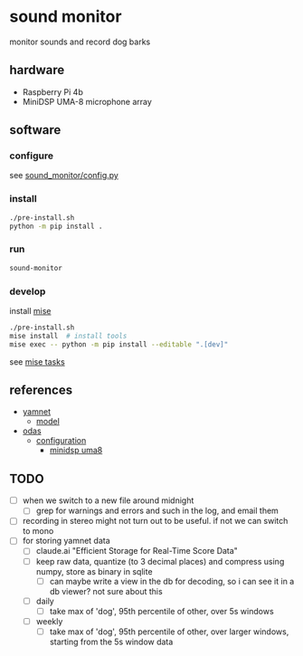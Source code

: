 # sound monitor

monitor sounds and record dog barks

## hardware

- Raspberry Pi 4b
- MiniDSP UMA-8 microphone array

## software

### configure

see [sound_monitor/config.py](./sound_monitor/config.py)

### install

```bash
./pre-install.sh
python -m pip install .
```

### run

```bash
sound-monitor
```

### develop

install [mise](https://mise.jdx.dev/getting-started.html)

```bash
./pre-install.sh
mise install  # install tools
mise exec -- python -m pip install --editable ".[dev]"
```

see [mise tasks](./.mise.toml)

## references

- [yamnet](https://github.com/tensorflow/models/tree/master/research/audioset/yamnet)
  - [model](https://www.kaggle.com/models/google/yamnet)
- [odas](https://github.com/introlab/odas)
  - [configuration](https://github.com/introlab/odas/wiki/configuration)
    - [minidsp uma8](https://github.com/introlab/odas/blob/master/config/odaslive/minidsp.cfg)

## TODO

- [ ] when we switch to a new file around midnight
  - [ ] grep for warnings and errors and such in the log, and email them
- [ ] recording in stereo might not turn out to be useful. if not we can switch to mono
- [ ] for storing yamnet data
  - [ ] claude.ai "Efficient Storage for Real-Time Score Data"
  - [ ] keep raw data, quantize (to 3 decimal places) and compress using numpy, store as binary in sqlite
    - [ ] can maybe write a view in the db for decoding, so i can see it in a db viewer? not sure about this
  - [ ] daily
    - [ ] take max of 'dog', 95th percentile of other, over 5s windows
  - [ ] weekly
    - [ ] take max of 'dog', 95th percentile of other, over larger windows, starting from the 5s window data

